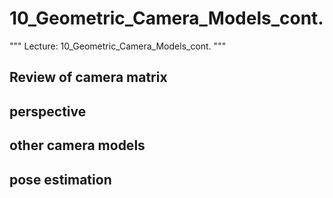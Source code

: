 # 10_Geometric_Camera_Models_cont.

"""
Lecture: 10_Geometric_Camera_Models_cont.
"""

## Review of camera matrix

## perspective

## other camera models

## pose estimation

